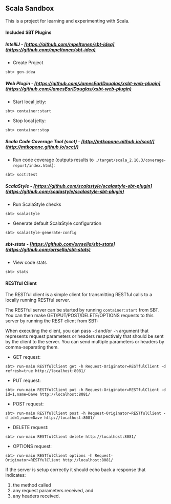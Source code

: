 ## Scala Sandbox

This is a project for learning and experimenting with Scala.

#### Included SBT Plugins

##### IntelliJ - [https://github.com/mpeltonen/sbt-idea](https://github.com/mpeltonen/sbt-idea)
* Create Project

```
sbt> gen-idea
```

##### Web Plugin - [https://github.com/JamesEarlDouglas/xsbt-web-plugin](https://github.com/JamesEarlDouglas/xsbt-web-plugin)
* Start local jetty:

```
sbt> container:start
```

* Stop local jetty:

```
sbt> container:stop
```

##### Scala Code Coverage Tool (scct) - [http://mtkopone.github.io/scct/](http://mtkopone.github.io/scct/)
* Run code coverage (outputs results to <code>./target/scala_2.10.3/coverage-report/index.html</code>):

```
sbt> scct:test
```

##### ScalaStyle - [https://github.com/scalastyle/scalastyle-sbt-plugin](https://github.com/scalastyle/scalastyle-sbt-plugin)
* Run ScalaStyle checks

```
sbt> scalastyle
```

* Generate default ScalaStyle configuration

```
sbt> scalastyle-generate-config
```

##### sbt-stats - [https://github.com/orrsella/sbt-stats](https://github.com/orrsella/sbt-stats)
* View code stats
```
sbt> stats
```

#### RESTful Client
The RESTful client is a simple client for transmitting RESTful calls to a locally running RESTful server.

The RESTful server can be started by running <code>container:start</code> from SBT. You can then make
GET/PUT/POST/DELETE/OPTIONS requests to this server by running the REST client from SBT:

When executing the client, you can pass <code>-d</code> and/or <code>-h</code> argument that represents
request parameters or headers respectively that should be sent by the client to the server.  You can send
multiple parameters or headers by comma-separating them.

* GET request:
```
sbt> run-main RESTfulClient get -h Request-Originator=RESTfulClient -d refresh=true http://localhost:8081/
```
* PUT request:
```
sbt> run-main RESTfulClient put -h Request-Originator=RESTfulClient -d id=1,name=Dave http://localhost:8081/
```

* POST request:
```
sbt> run-main RESTfulClient post -h Request-Originator=RESTfulClient -d id=1,name=Dave http://localhost:8081/
```
* DELETE request:
```
sbt> run-main RESTfulClient delete http://localhost:8081/
```
* OPTIONS request:
```
sbt> run-main RESTfulClient options -h Request-Originator=RESTfulClient http://localhost:8081/
```

If the server is setup correctly it should echo back a response that indicates:
 1. the method called
 2. any request parameters received, and
 3. any headers received.
